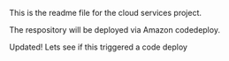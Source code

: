 This is the readme file for the cloud services project.

The respository will be deployed via  Amazon codedeploy. 

Updated! Lets see if this triggered a code deploy
